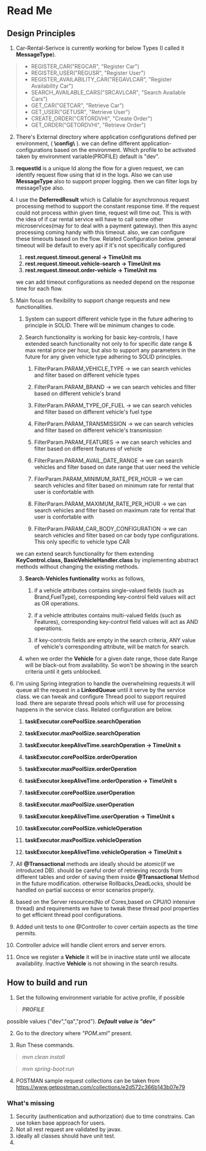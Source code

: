 # Read Me #

## Design Principles ##

1. Car-Rental-Serivce is currently working for below Types (I called it **MessageType**).
> * REGISTER_CAR("REGCAR", "Register Car")
> * REGISTER_USER("REGUSR", "Register User")
> * REGISTER_AVAILABILITY_CAR("REGAVLCAR", "Register Availability Car")
> * SEARCH_AVAILABLE_CARS("SRCAVLCAR", "Search Available Cars")
> * GET_CAR("GETCAR", "Retrieve Car")
> * GET_USER("GETUSR", "Retrieve User")
> * CREATE_ORDER("CRTORDVHI", "Create Order")
> * GET_ORDER("GETORDVHI", "Retrieve Order")


2. There's External directory where application configurations defined per environment, ( **\config\\** ). we can define
   different application-configurations based on the environment. Which profile to be activated taken by environment
   variable(PROFILE) default is "dev". 

3. **requestId** is a unique Id along the flow for a given request, we can identify request flow using that id in the
   logs. Also we can use **MessageType** also to support proper logging. then we can filter logs by messageType also.

4. I use the **DeferredResult** which is Callable for asynchronous request processing method to support the constant
   response time. If the request could not process within given time, request will time out. This is with the idea of if
   car rental service will have to call some other microservices(may for to deal with a payment gateway). then this async processing coming handy with this
   timeout. also, we can configure these timeouts based on the flow. Related Configuration below. general timeout will
   be default to every api if it's not specifically configured
    1. **rest.request.timeout.general -> TimeUnit ms**
    2. **rest.request.timeout.vehicle-search -> TimeUnit ms**
    3. **rest.request.timeout.order-vehicle -> TimeUnit ms**
   
   we can add timeout configurations as needed depend on the response time for each flow.

5. Main focus on flexibility to support change requests and new functionalities.

    1. System can support different vehicle type in the future adhering to principle in SOLID. There will be
       minimum changes to code.
       
    2. Search functionality is working for basic key-controls, I have extended search functionality not only to for specific date range & max rental price per hour, but also to support any parameters in the future for any given vehicle type adhering to SOLID principles.
        1. FilterParam.PARAM_VEHICLE_TYPE    -> we can search vehicles and filter based on different vehicle types
        2. FilterParam.PARAM_BRAND           -> we can search vehicles and filter based on different vehicle's brand
        3. FilterParam.PARAM_TYPE_OF_FUEL    -> we can search vehicles and filter based on different vehicle's fuel type
        4. FilterParam.PARAM_TRANSMISSION    -> we can search vehicles and filter based on different vehicle's transmission
        5. FilterParam.PARAM_FEATURES        -> we can search vehicles and filter based on different features of vehicle
        
        6. FilterParam.PARAM_AVAIL_DATE_RANGE   -> we can search vehicles and filter based on date range that user need the vehicle
        7. FilerParam.PARAM_MINIMUM_RATE_PER_HOUR  -> we can search vehicles and filter based on minimum rate for rental that user is confortable with
        8. FilterParam.PARAM_MAXIMUM_RATE_PER_HOUR -> we can search vehicles and filter based on maximum rate for rental that user is confortable with
        
        9. FilterParam.PARAM_CAR_BODY_CONFIGURATION -> we can search vehicles and filter based on car body type configurations. This only specific to vehicle type CAR

   
   we can extend search functionality for them extending **KeyControl.class, BasicVehicleHandler.class**
   by implementing abstract methods without changing the existing methods.
   
    3. **Search-Vehicles funtionality** works as follows,
  
        1. if a vehicle attributes contains single-valued fields (such as Brand,FuelType), corresponding key-control
           field values will act as OR operations.
           
        2. if a vehicle attributes contains multi-valued fields (such as Features), corresponding key-control field
           values will act as AND operations.
           
        3. if key-controls fields are empty in the search criteria, ANY value of vehicle's corresponding attribute, will
           be match for search.
           
    4. when we order the **Vehicle** for a given date range, those date Range will be black-out from availability. So won't
       be showing in the search criteria until it gets unblocked.


6. I'm using Spring integration to handle the overwhelming requests.it will queue all the request in a **LinkedQueue** until
   it serve by the service class. we can tweak and configure Thread pool to support required load. there are separate
   thread pools which will use for processing happens in the service class. Related configuration are below.
    1. **taskExecutor.corePoolSize.searchOperation**
    2. **taskExecutor.maxPoolSize.searchOperation**
    3. **taskExecutor.keepAliveTime.searchOperation -> TimeUnit s**

    4. **taskExecutor.corePoolSize.orderOperation**
    5. **taskExecutor.maxPoolSize.orderOperation**
    6. **taskExecutor.keepAliveTime.orderOperation -> TimeUnit s**

    7. **taskExecutor.corePoolSize.userOperation**
    8. **taskExecutor.maxPoolSize.userOperation**
    9. **taskExecutor.keepAliveTime.userOperation -> TimeUnit s**

    10. **taskExecutor.corePoolSize.vehicleOperation**
    11. **taskExecutor.maxPoolSize.vehicleOperation**
    12. **taskExecutor.keepAliveTime.vehicleOperation -> TimeUnit s**

7. All **@Transactional** methods are ideally should be atomic(if we introduced DB). should be careful order of retrieving
   records from different tables and order of saving them inside **@Transactional** Method in the future modification. otherwise Rollbacks,DeadLocks,
   should be handled on partial success or error scenarios properly.

8. based on the Server resources(No of Cores,based on CPU/IO intensive thread) and requirements we have to tweak these thread pool
   properties to get efficient thread pool configurations.

9. Added unit tests to one @Controller to cover certain aspects as the time permits.

10. Controller advice will handle client errors and server errors.
11. Once we register a **Vehicle** it will be in inactive state until we allocate availability. Inactive **Vehicle** is not showing in the search results.

## How to build and run ##

1. Set the following environment variable for active profile, if possible

> ***PROFILE***
>
possible values ("dev","qa","prod"). ***Default value is "dev"***

2. Go to the directory where *"POM.xml"* present.


3. Run These commands.

> *mvn clean install*

> *mvn spring-boot:run*

4. POSTMAN sample request collections can be taken from
   https://www.getpostman.com/collections/e2d572c366b143b07e79

### What's missing ###

1. Security (authentication and authorization) due to time constrains. Can use token base approach for users.
2. Not all rest request are validated by javax.
3. ideally all classes should have unit test.
4. 
